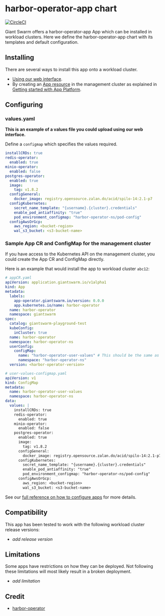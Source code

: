 # harbor-operator-app chart

[![CircleCI](https://circleci.com/gh/giantswarm/harbor-operator-app.svg?style=shield)](https://circleci.com/gh/giantswarm/harbor-operator-app)

Giant Swarm offers a harbor-operator-app App which can be installed in workload clusters.
Here we define the harbor-operator-app chart with its templates and default configuration.

## Installing

There are several ways to install this app onto a workload cluster.

- [Using our web interface](https://docs.giantswarm.io/ui-api/web/app-platform/#installing-an-app).
- By creating an [App resource](https://docs.giantswarm.io/ui-api/management-api/crd/apps.application.giantswarm.io/) in the management cluster as explained in [Getting started with App Platform](https://docs.giantswarm.io/app-platform/getting-started/).

## Configuring

### values.yaml

**This is an example of a values file you could upload using our web interface.**

Define a `configmap` which specifies the values required.

```yaml
installCRDs: true
redis-operator:
  enabled: true
minio-operator:
  enabled: false
postgres-operator:
  enabled: true
  image:
    tag: v1.8.2
  configGeneral:
    docker_image: registry.opensource.zalan.do/acid/spilo-14:2.1-p7
  configKubernetes:
    secret_name_template: "{username}.{cluster}.credentials"
    enable_pod_antiaffinity: "true"
    pod_environment_configmap: "harbor-operator-ns/pod-config"
  configAwsOrGcp:
    aws_region: <bucket-region>
    wal_s3_bucket: <s3-bucket-name>

```

### Sample App CR and ConfigMap for the management cluster

If you have access to the Kubernetes API on the management cluster, you could create
the App CR and ConfigMap directly.

Here is an example that would install the app to
workload cluster `abc12`:

```yaml
# appCR.yaml
apiVersion: application.giantswarm.io/v1alpha1
kind: App
metadata:
  labels:
    app-operator.giantswarm.io/version: 0.0.0
    app.kubernetes.io/name: harbor-operator
  name: harbor-operator
  namespace: giantswarm
spec:
  catalog: giantswarm-playground-test
  kubeConfig:
    inCluster: true
  name: harbor-operator
  namespace: harbor-operator-ns
  userConfig:
    configMap:
      name: "harbor-operator-user-values" # This should be the same as the name of the configmap created in step 1
      namespace: "harbor-operator-ns"
  version: <harbor-operator-version>

```

```yaml
# user-values-configmap.yaml
apiVersion: v1
kind: ConfigMap
metadata:
  name: harbor-operator-user-values
  namespace: harbor-operator-ns
data:
  values: |
    installCRDs: true
    redis-operator:
      enabled: true
    minio-operator:
      enabled: false
    postgres-operator:
      enabled: true
      image:
        tag: v1.8.2
      configGeneral:
        docker_image: registry.opensource.zalan.do/acid/spilo-14:2.1-p7
      configKubernetes:
        secret_name_template: "{username}.{cluster}.credentials"
        enable_pod_antiaffinity: "true"
        pod_environment_configmap: "harbor-operator-ns/pod-config"
      configAwsOrGcp:
        aws_region: <bucket-region>
        wal_s3_bucket: <s3-bucket-name>

```

See our [full reference on how to configure apps](https://docs.giantswarm.io/app-platform/app-configuration/) for more details.

## Compatibility

This app has been tested to work with the following workload cluster release versions:

- _add release version_

## Limitations

Some apps have restrictions on how they can be deployed.
Not following these limitations will most likely result in a broken deployment.

- _add limitation_

## Credit

- [harbor-operator](https://github.com/goharbor/harbor-operator/blob/master/charts/harbor-operator/Chart.yaml)
